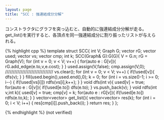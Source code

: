 ```yaml
---
layout: page
title: "SCC : 強連結成分分解"
---
```


コンストラクタにグラフを突っ込むと、自動的に強連結成分分解が走る。
get_list()を実行すると、各頂点を同一強連結成分に割り振ったリストが与えられる。

{% highlight cpp %}
template<class T> struct SCC{
  int V;
  Graph<T> G;
  vector<T> rG;
  vector<bool> used;
  vector<int> vs;
  vector<int> cmp;
  int k;
  SCC(Graph<T>& G):G(G){
    V = G.n;
    rG = Graph<T>(V);
    for (int v = 0; v < V; v++) {
      for(auto e : G[v]){
        rG.add_edge(e.to,v,e.cost);
      }
    }
    used.assign(V,false);
    cmp.assign(V,0);
    ///////////////////////////////
    vs.clear();
    for (int v = 0; v < V; v++) {
      if(!used[v]){
        dfs(v);
      }
    }
    fill(used.begin(),used.end(),0);
    k = 0;
    for (int i = vs.size()-1; i >= 0; i--) {
      if(!used[vs[i]]) rdfs(vs[i],k++);
    }
  }
  void dfs(int v){
    used[v] = true;
    for(auto e : G[v]){
      if(!used[e.to]) dfs(e.to);
    }
    vs.push_back(v);
  }
  void rdfs(int v,int k){
    used[v] = true;
    cmp[v] = k;
    for(auto e : rG[v]){
      if(!used[e.to]) rdfs(e.to,k);
    }
  }
  vector<vector<int>> get_list(){
    vector<vector<int>> res(k);
    for (int i = 0; i < V; i++) {
      res[cmp[i]].push_back(i);
    }
    return res;
  }
};

{% endhighlight %}
(not verified)
